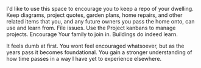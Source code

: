 I'd like to use this space to encourage you to keep a repo of your dwelling. Keep diagrams, project quotes, garden plans, home repairs, and other related items that you, and any future owners you pass the home onto, can use and learn from. File issues. Use the Project kanbans to manage projects. Encourage Your family to join in. Buildings do indeed learn.

It feels dumb at first. You wont feel encouraged whatsoever, but as the years pass it becomes foundational. You gain a stronger understanding of how time passes in a way I have yet to experience elsewhere.
